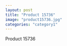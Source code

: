 ```yaml
---
layout: post
title: "Product 15736"
image: "product15736.jpg"
categories: "category1"
---
```

Product 15736
